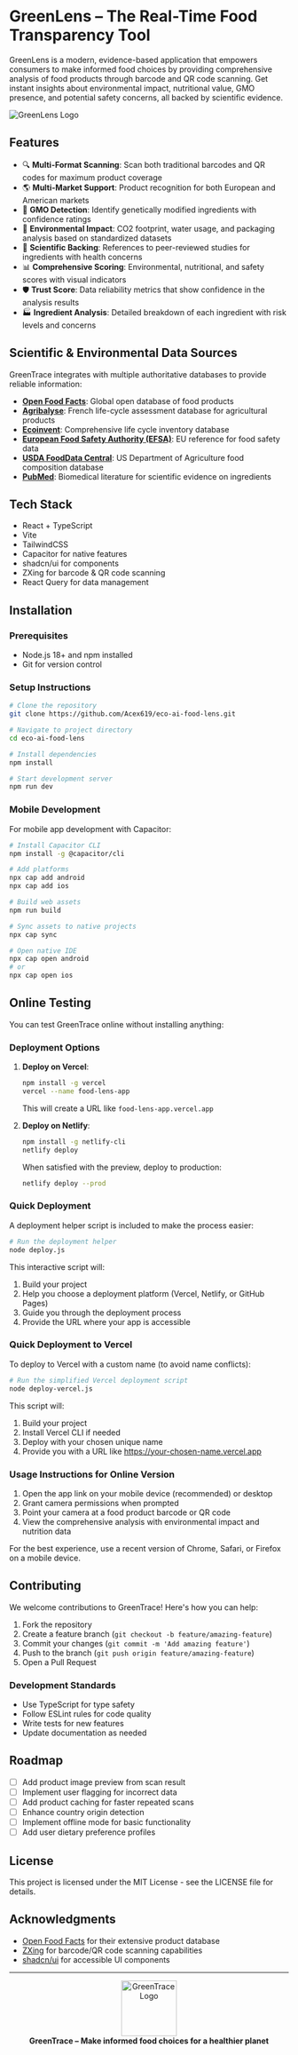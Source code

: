 # GreenLens – The Real-Time Food Transparency Tool

GreenLens is a modern, evidence-based application that empowers consumers to make informed food choices by providing comprehensive analysis of food products through barcode and QR code scanning. Get instant insights about environmental impact, nutritional value, GMO presence, and potential safety concerns, all backed by scientific evidence.

![GreenLens Logo](public/greenlens-logo.svg)

## Features

- 🔍 **Multi-Format Scanning**: Scan both traditional barcodes and QR codes for maximum product coverage
- 🌎 **Multi-Market Support**: Product recognition for both European and American markets
- 🧬 **GMO Detection**: Identify genetically modified ingredients with confidence ratings
- 🌱 **Environmental Impact**: CO2 footprint, water usage, and packaging analysis based on standardized datasets
- 🔬 **Scientific Backing**: References to peer-reviewed studies for ingredients with health concerns
- 📊 **Comprehensive Scoring**: Environmental, nutritional, and safety scores with visual indicators
- 🛡️ **Trust Score**: Data reliability metrics that show confidence in the analysis results
- 🏭 **Ingredient Analysis**: Detailed breakdown of each ingredient with risk levels and concerns

## Scientific & Environmental Data Sources

GreenTrace integrates with multiple authoritative databases to provide reliable information:

- **[Open Food Facts](https://world.openfoodfacts.org/)**: Global open database of food products
- **[Agribalyse](https://agribalyse.ademe.fr/app)**: French life-cycle assessment database for agricultural products
- **[Ecoinvent](https://ecoinvent.org/)**: Comprehensive life cycle inventory database
- **[European Food Safety Authority (EFSA)](https://www.efsa.europa.eu/)**: EU reference for food safety data
- **[USDA FoodData Central](https://fdc.nal.usda.gov/)**: US Department of Agriculture food composition database
- **[PubMed](https://pubmed.ncbi.nlm.nih.gov/)**: Biomedical literature for scientific evidence on ingredients

## Tech Stack

- React + TypeScript
- Vite
- TailwindCSS
- Capacitor for native features
- shadcn/ui for components
- ZXing for barcode & QR code scanning
- React Query for data management

## Installation

### Prerequisites

- Node.js 18+ and npm installed
- Git for version control

### Setup Instructions

```bash
# Clone the repository
git clone https://github.com/Acex619/eco-ai-food-lens.git

# Navigate to project directory
cd eco-ai-food-lens

# Install dependencies
npm install

# Start development server
npm run dev
```

### Mobile Development

For mobile app development with Capacitor:

```bash
# Install Capacitor CLI
npm install -g @capacitor/cli

# Add platforms
npx cap add android
npx cap add ios

# Build web assets
npm run build

# Sync assets to native projects
npx cap sync

# Open native IDE
npx cap open android
# or
npx cap open ios
```

## Online Testing

You can test GreenTrace online without installing anything:

### Deployment Options

1. **Deploy on Vercel**:
   ```bash
   npm install -g vercel
   vercel --name food-lens-app
   ```
   This will create a URL like `food-lens-app.vercel.app`

2. **Deploy on Netlify**:
   ```bash
   npm install -g netlify-cli
   netlify deploy
   ```
   When satisfied with the preview, deploy to production:
   ```bash
   netlify deploy --prod
   ```

### Quick Deployment

A deployment helper script is included to make the process easier:

```bash
# Run the deployment helper
node deploy.js
```

This interactive script will:
1. Build your project
2. Help you choose a deployment platform (Vercel, Netlify, or GitHub Pages)
3. Guide you through the deployment process
4. Provide the URL where your app is accessible

### Quick Deployment to Vercel

To deploy to Vercel with a custom name (to avoid name conflicts):

```bash
# Run the simplified Vercel deployment script
node deploy-vercel.js
```

This script will:
1. Build your project
2. Install Vercel CLI if needed
3. Deploy with your chosen unique name
4. Provide you with a URL like https://your-chosen-name.vercel.app

### Usage Instructions for Online Version

1. Open the app link on your mobile device (recommended) or desktop
2. Grant camera permissions when prompted
3. Point your camera at a food product barcode or QR code
4. View the comprehensive analysis with environmental impact and nutrition data

For the best experience, use a recent version of Chrome, Safari, or Firefox on a mobile device.

## Contributing

We welcome contributions to GreenTrace! Here's how you can help:

1. Fork the repository
2. Create a feature branch (`git checkout -b feature/amazing-feature`)
3. Commit your changes (`git commit -m 'Add amazing feature'`)
4. Push to the branch (`git push origin feature/amazing-feature`)
5. Open a Pull Request

### Development Standards

- Use TypeScript for type safety
- Follow ESLint rules for code quality
- Write tests for new features
- Update documentation as needed

## Roadmap

- [ ] Add product image preview from scan result
- [ ] Implement user flagging for incorrect data
- [ ] Add product caching for faster repeated scans
- [ ] Enhance country origin detection
- [ ] Implement offline mode for basic functionality
- [ ] Add user dietary preference profiles

## License

This project is licensed under the MIT License - see the LICENSE file for details.

## Acknowledgments

- [Open Food Facts](https://world.openfoodfacts.org/) for their extensive product database
- [ZXing](https://github.com/zxing/zxing) for barcode/QR code scanning capabilities
- [shadcn/ui](https://ui.shadcn.com/) for accessible UI components

---

<p align="center">
  <img src="public/placeholder.svg" alt="GreenTrace Logo" width="100">
  <br>
  <strong>GreenTrace – Make informed food choices for a healthier planet</strong>
</p>
